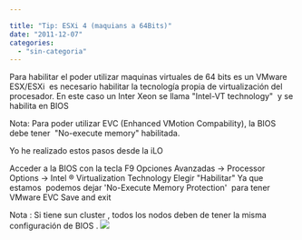 ```yaml
---

title: "Tip: ESXi 4 (maquians a 64Bits)"
date: "2011-12-07"
categories: 
  - "sin-categoria"
---
```


Para habilitar el poder utilizar maquinas virtuales de 64 bits es un VMware ESX/ESXi  es necesario habilitar la tecnología propia de virtualización del procesador. En este caso un Inter Xeon se llama "Intel-VT technology"  y se habilita en BIOS

Nota: Para poder utilizar EVC (Enhanced VMotion Compability), la BIOS debe tener  "No-execute memory" habilitada.

Yo he realizado estos pasos desde la iLO

Acceder a la BIOS con la tecla F9 Opciones Avanzadas -> Processor Options -> Intel ® Virtualization Technology Elegir "Habilitar" Ya que estamos  podemos dejar 'No-Execute Memory Protection'  para tener VMware EVC Save and exit

Nota : Si tiene sun cluster , todos los nodos deben de tener la misma configuración de BIOS . ![](images/BIOS.JPG)
